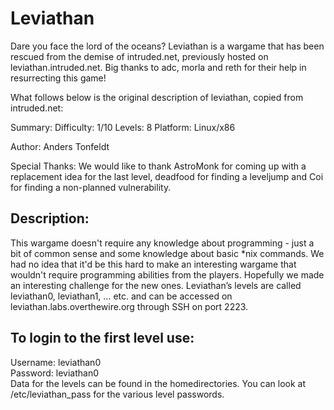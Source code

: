 # Leviathan
Dare you face the lord of the oceans?
Leviathan is a wargame that has been rescued from the demise of intruded.net, previously hosted on leviathan.intruded.net. Big thanks to adc, morla and reth for their help in resurrecting this game!

What follows below is the original description of leviathan, copied from intruded.net:

Summary:
Difficulty:     1/10
Levels:         8
Platform:   Linux/x86

Author:
Anders Tonfeldt

Special Thanks:
We would like to thank AstroMonk for coming up with a replacement idea for the last level,
deadfood for finding a leveljump and Coi for finding a non-planned vulnerability.

## Description:
This wargame doesn't require any knowledge about programming - just a bit of common
sense and some knowledge about basic *nix commands. We had no idea that it'd be this
hard to make an interesting wargame that wouldn't require programming abilities from 
the players. Hopefully we made an interesting challenge for the new ones.
Leviathan’s levels are called leviathan0, leviathan1, … etc. and can be accessed on leviathan.labs.overthewire.org through SSH on port 2223.

## To login to the first level use:

Username: leviathan0 <br/>
Password: leviathan0 <br/>
Data for the levels can be found in the homedirectories. You can look at /etc/leviathan_pass for the various level passwords.
